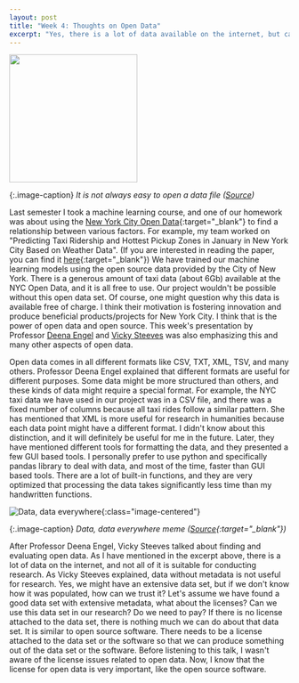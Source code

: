 ```yaml
---
layout: post
title: "Week 4: Thoughts on Open Data"
excerpt: "Yes, there is a lot of data available on the internet, but can we use all of it?"
---
```


<img src="https://imgs.xkcd.com/comics/norm_normal_file_format.png" width="230" class="image-centered" target="_blank">

{:.image-caption}
*It is not always easy to open a data file ([Source](https://xkcd.com/2116/))*

Last semester I took a machine learning course, and one of our homework was about using the [New York City Open Data](https://opendata.cityofnewyork.us/){:target="_blank"} to find a relationship between various factors. For example, my team worked on "Predicting Taxi Ridership and Hottest Pickup Zones in January in New York City Based on Weather Data". (If you are interested in reading the paper, you can find it [here](/woswos-weekly/docs/machine_learning_project.pdf){:target="_blank"}) We have trained our machine learning models using the open source data provided by the City of New York. There is a generous amount of taxi data (about 6Gb) available at the NYC Open Data, and it is all free to use. Our project wouldn't be possible without this open data set. Of course, one might question why this data is available free of charge. I think their motivation is fostering innovation and produce beneficial products/projects for New York City. I think that is the power of open data and open source. This week's presentation by Professor [Deena Engel](https://cs.nyu.edu/~deena/) and [Vicky Steeves](https://vickysteeves.com/) was also emphasizing this and many other aspects of open data.

Open data comes in all different formats like CSV, TXT, XML, TSV, and many others. Professor Deena Engel explained that different formats are useful for different purposes. Some data might be more structured than others, and these kinds of data might require a special format. For example, the NYC taxi data we have used in our project was in a CSV file, and there was a fixed number of columns because all taxi rides follow a similar pattern. She has mentioned that XML is more useful for research in humanities because each data point might have a different format. I didn't know about this distinction, and it will definitely be useful for me in the future. Later, they have mentioned different tools for formatting the data, and they presented a few GUI based tools. I personally prefer to use python and specifically pandas library to deal with data, and most of the time, faster than GUI based tools. There are a lot of built-in functions, and they are very optimized that processing the data takes significantly less time than my handwritten functions.

![Data, data everywhere](/woswos-weekly/images/data.jpg){:class="image-centered"}

{:.image-caption}
*Data, data everywhere meme ([Source](https://makeameme.org/meme/data-data-everywhere-2hu1ch){:target="_blank"})*

After Professor Deena Engel, Vicky Steeves talked about finding and evaluating open data. As I have mentioned in the excerpt above, there is a lot of data on the internet, and not all of it is suitable for conducting research. As Vicky Steeves explained, data without metadata is not useful for research. Yes, we might have an extensive data set, but if we don't know how it was populated, how can we trust it? Let's assume we have found a good data set with extensive metadata, what about the licenses? Can we use this data set in our research? Do we need to pay? If there is no license attached to the data set, there is nothing much we can do about that data set. It is similar to open source software. There needs to be a license attached to the data set or the software so that we can produce something out of the data set or the software. Before listening to this talk, I wasn't aware of the license issues related to open data. Now, I know that the license for open data is very important, like the open source software.

